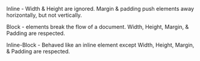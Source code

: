 Inline - Width & Height are ignored. Margin & padding push elements away horizontally, but not vertically.

Block - elements break the flow of a document. Width, Height, Margin, & Padding are respected.

Inline-Block - Behaved like an inline element except Width, Height, Margin, & Padding are respected.

